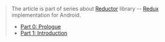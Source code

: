 > The article is part of series about [Reductor](https://github.com/Yarikx/reductor) library -- [Redux](https://redux.js.org) implementation for Android.
>
> + [Part 0: Prologue](/Reductor-prologue/)
> + [Part 1: Introduction](/Reductor-introduction/)
